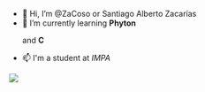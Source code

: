- 👋 Hi, I’m @ZaCoso or Santiago Alberto Zacarías
- 🌱 I’m currently learning  <b>Phyton</b></p> and  <b>C</b> </p>
- 📫 I'm a student at *IMPA*
<img src="https://static.wixstatic.com/media/ece9ad_22177441ef094a0a8dd4a5309195de7e~mv2.png/v1/fill/w_476,h_150,al_c,lg_1,enc_auto/Impa%20Logo.png">
